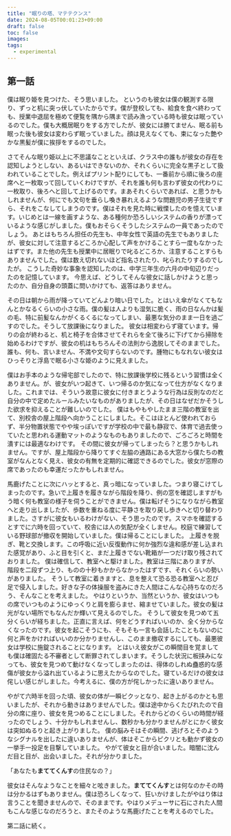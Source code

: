 ```yaml
---
title: "眠りの塔、マテテクンス"
date: 2024-08-05T00:01:23+09:00
draft: false
toc: false
images:
tags:
  - experimental
---
```


## 第一話

僕は眠り姫を見つけた、そう思いました。
というのも彼女は僕の観測する限り、ずっと机に突っ伏していたからです。僕が登校しても、給食を食べ終わっても、授業中退屈を極めて便覧を隅から隅まで読み漁っている時も彼女は眠っているのでした。僕も大概居眠りをする方でしたが、彼女には勝てません、眠る前も眠った後も彼女は変わらず眠っていました。顔は見えなくても、束になった艶やかな黒髪が僕に挨拶をするのでした。

さてそんな眠り姫以上に不思議なことといえば、クラス中の誰もが彼女の存在を認知しようとしない、あるいはできないのか、それくらいに完全な黒子として扱われていることでした。例えばプリント配りにしても、一番前から順に後ろの座席へと一枚取って回していくわけですが、それを誰も何も言わず彼女の代わりに一枚取り、後ろへと回して上げるのです。まあそれくらいであれば、と思うかもしれませんが、何にでも文句を垂らし喚き暴れえるような問題児の男子生徒ですら、それをこなしてしまうのです。僕はそれを見た時に戦慄したのを憶えています。いじめとは一線を画すような、ある種何か恐ろしいシステムの香りが漂っているような感じがしました。僕もおそらくそうしたシステムの一員であったのでしょう。
あとはもちろん担任の先生も、中年女性で英語の先生でもありましたが、彼女に対して注意するどころか心配して声をかけることすら一度もなかったはずです。また他の先生も授業中に居眠りで叱るどころか、注意することすらもありませんでした。僕は数え切れないほど指名されたり、叱られたりするのでしたが。
こうした奇妙な事象を認知したのは、中学三年生の六月の中旬辺りだったのを記憶しています。 
今思えば、どうしてそんな彼女に話しかけようと思ったのか、自分自身の頭蓋に問いかけても、返答はありません。

その日は朝から雨が降っていてどんより暗い日でした。とはいえ傘がなくてもなんとかなるくらいの小さな雨。僕の髪は人よりも湿気に脆く、雨の日なんかは髪の毛、特に前髪なんかがくるくるになってしまい、最悪な気分のまま一日を過ごすのでした。そうして放課後になりました。
彼女は相変わらず寝ています。帰りの会が終わると、机と椅子を合体させてそれらを全て後ろに下げてから掃除を始めるわけですが、彼女の机はもちろんその法則から逸脱してそのままでした。誰も、何も、言いません、不満や文句すらないのです。腫物にもなれない彼女はひっそりと浮島で眠る小さな姫のように見えました。

僕はお手本のような帰宅部でしたので、特に放課後学校に残るという習慣は全くありません。が、彼女がいつ起きて、いつ帰るのか気になって仕方がなくなりました。これまでは、そういう故意に彼女に付きまとうような行為は反則なのだと自分の中で定めたルールみたいなものがありましたが、その日はなぜだかそうした欲求を抑えることが難しいのでした。
僕はもやもやしたまま三階の教室を出て、別校舎の屋上階段へ向かうことにしました。そこはほとんど使われておらず、半分物置状態でやや埃っぽいですが学校の中で最も静寂で、体育で過去使っていたと思われる運動マットのようなものもありましたので、ごろごろと時間を潰すには最適なわけです。
その間に彼女が帰ってしまったら？と思うかもしれません。ですが、屋上階段から降りてすぐ左脇の通路にある大窓から僕たちの教室がなんとなく見え、彼女の有無を定期的に確認できるのでした。彼女が窓際の席であったのも幸運だったかもしれません。

馬鹿げたことに次にハッとすると、真っ暗になっていました。つまり寝こけてしまったのです。急いで上履きを履きながら階段を降り、例の窓を確認しますがもう暗く何も教室の様子を伺うことができません。僕は転げそうになりながら教室へと走り出しましたが、歩数を重ねる度に平静さを取り戻し歩きへと切り替わりました。さすがに彼女もいるわけがない、そう思ったのです。スマホを確認するとすでに六時を回っていて、校舎には人の気配が全くしません。校庭で練習している野球部が撤収を開始していました。僕は帰ることにしました。
上履きを脱ぎ、靴と交換します。この呼吸に近い反復動作に何か強烈な違和感が差し込まれた感覚があり、ふと目を引くと、まだ上履きでない靴箱が一つだけ取り残されておりました。
僕は確信して、教室へと駆けました。教室は三階にありますが、階段を二段ずつ上り、ものの十秒もかからなかったはずです、それくらいの勢いがありました。
そうして教室に着きますと、息を整えて恐る恐る教室へと忍び足で侵入しました。好きな子の体操服を盗みにきた人間はこんな心持ちなのだろう、そんなことを考えました。
やはりというか、当然というか、彼女はいつもの席でいつものようにゆっくりと肩を膨らませ、縮ませていました。彼女の髪は光がない場所でもなんだか輝いて見えるのでした。
そうして彼女を見つめて五分くらいが経ちました。正直に言えば、何をどうすればいいのか、全く分からなくなったのです。彼女を起こそうにも、そもそも一言も会話したこともないのに何と声をかければいいのか分かりませんし、このまま撤収するにしても、最悪彼女は学校に施錠されることになります。
とはいえ彼女がこの瞬間目を覚ましても僕は確固たる不審者として断罪されてしまいます。そうした状況に板挟みになっても、彼女を見つめて動けなくなってしまったのは、得体のしれぬ蠱惑的な感傷が彼女から溢れ出ているように思えたからなのでした。寝ているだけの彼女は侘しい感じがしました。今考えるに、僕の方が侘しかったに違いありません。

やがて六時半を回った頃、彼女の体が一瞬ビクッとなり、起き上がるのかとも思いましたが、それから動きはありませんでした。僕は途中からくたびれたので自分の席に座り、彼女を見つめることにしました。それからどのくらいの時間が経ったのでしょう、十分かもしれませんし、数秒かも分かりませんがとにかく彼女は突如ぬるりと起き上がりました。
僕の脳みそはその瞬間、逃げろとそのようなシグナルを出したに違いありませんが、体はそこからピクリとも動かず彼女の一挙手一投足を目撃していました。
やがて彼女と目が合いました。暗闇に沈んだ目と目が、出会いました。それが分かりました。

「あなたも**まててくんす**の住民なの？」

彼女はそんなようなことを細々と呟きました。**まててくんす**とは何なのかその時は分かるはずもありません。僕は恐ろしくなって、狂いかけましたがやはり体は言うことを聞きませんので、そのままです。やはりメデューサに石にされた人間もこんな感じなのだろうと、またそのような馬鹿げたことを考えるのでした。

第二話に続く。